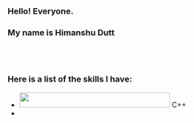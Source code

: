 ### Hello! Everyone.
### My name is **Himanshu Dutt**
<br><br>
### Here is a list of the skills I have:
-  <img src="https://user-images.githubusercontent.com/37894863/151707646-0771bdbc-e0fb-4b45-8009-47e975b79136.png" style="width:300px; height:30px;"/>  C++ 
- 

